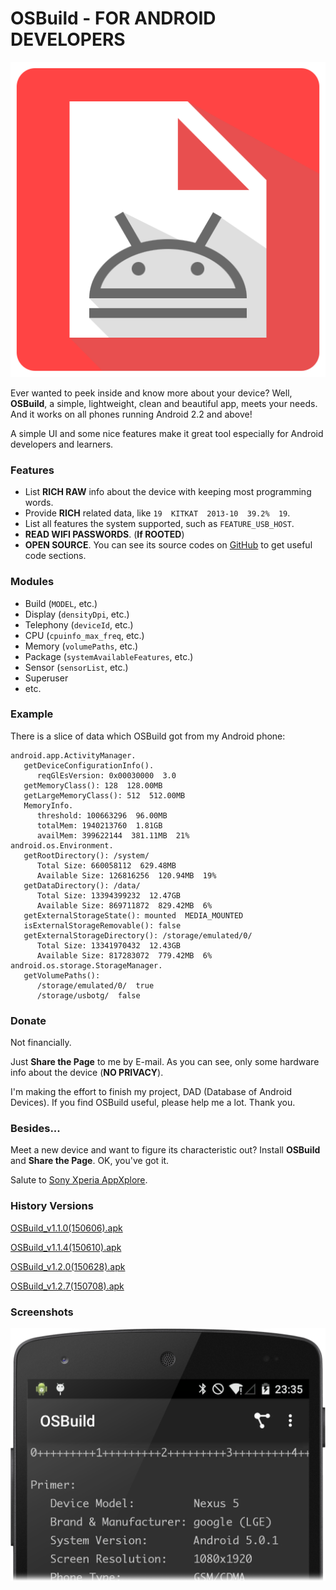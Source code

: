 # OSBuild - FOR ANDROID DEVELOPERS

![icon.png](/Other/icon.png)

Ever wanted to peek inside and know more about your device? Well, **OSBuild**, a simple, lightweight, clean and beautiful app, meets your needs. And it works on all phones running Android 2.2 and above!

A simple UI and some nice features make it great tool especially for Android developers and learners.

### Features
* List **RICH RAW** info about the device with keeping most programming words.
* Provide **RICH** related data, like `19  KITKAT  2013-10  39.2%  19`.
* List all features the system supported, such as `FEATURE_USB_HOST`.
* **READ WIFI PASSWORDS**. (**If ROOTED**)
* **OPEN SOURCE**. You can see its source codes on [GitHub](https://github.com/by-syk/OSBuild) to get useful code sections.

### Modules
* Build (`MODEL`, etc.)
* Display (`densityDpi`, etc.)
* Telephony (`deviceId`, etc.)
* CPU (`cpuinfo_max_freq`, etc.)
* Memory (`volumePaths`, etc.)
* Package (`systemAvailableFeatures`, etc.)
* Sensor (`sensorList`, etc.)
* Superuser
* etc.

### Example
There is a slice of data which OSBuild got from my Android phone:
```
android.app.ActivityManager.
   getDeviceConfigurationInfo().
      reqGlEsVersion: 0x00030000  3.0
   getMemoryClass(): 128  128.00MB
   getLargeMemoryClass(): 512  512.00MB
   MemoryInfo.
      threshold: 100663296  96.00MB
      totalMem: 1940213760  1.81GB
      availMem: 399622144  381.11MB  21%
android.os.Environment.
   getRootDirectory(): /system/
      Total Size: 660058112  629.48MB
      Available Size: 126816256  120.94MB  19%
   getDataDirectory(): /data/
      Total Size: 13394399232  12.47GB
      Available Size: 869711872  829.42MB  6%
   getExternalStorageState(): mounted  MEDIA_MOUNTED
   isExternalStorageRemovable(): false
   getExternalStorageDirectory(): /storage/emulated/0/
      Total Size: 13341970432  12.43GB
      Available Size: 817283072  779.42MB  6%
android.os.storage.StorageManager.
   getVolumePaths():
      /storage/emulated/0/  true
      /storage/usbotg/  false
```

### Donate
Not financially.

Just **Share the Page** to me by E-mail. As you can see, only some hardware info about the device (**NO PRIVACY**).

I'm making the effort to finish my project, DAD (Database of Android Devices). If you find OSBuild useful, please help me a lot. Thank you.

### Besides...
Meet a new device and want to figure its characteristic out? Install **OSBuild** and **Share the Page**. OK, you've got it.

Salute to [Sony Xperia AppXplore](http://developer.sonymobile.com/knowledge-base/tools/download-appxplore-and-learn-more-about-your-apps/).

### History Versions
[OSBuild_v1.1.0(150606).apk](/Other/OSBuild_v1.1.0(150606).apk)

[OSBuild_v1.1.4(150610).apk](/Other/OSBuild_v1.1.4(150610).apk)

[OSBuild_v1.2.0(150628).apk](/Other/OSBuild_v1.2.0(150628).apk)

[OSBuild_v1.2.7(150708).apk](/Other/OSBuild_v1.2.7(150708).apk)

### Screenshots
![screenshot.png](/Other/screenshot.png)